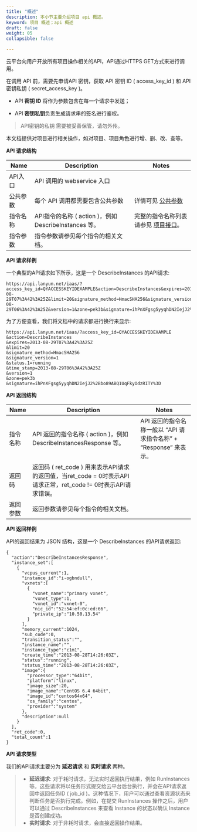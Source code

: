 ```yaml
---
title: "概述"
description: 本小节主要介绍项目 api 概述。 
keyword: 项目 概述；api 概述
draft: false
weight: 05
collapsible: false

---
```


云平台向用户开放所有项目操作相关的API，API通过HTTPS GET方式来进行调用。

在调用 API 前，需要先申请API 密钥，获取 API 密钥 ID ( access_key_id ) 和 API 密钥私钥 ( secret_access_key )。

- API **密钥 ID** 将作为参数包含在每一个请求中发送；

- API **密钥私钥**负责生成请求串的签名进行鉴权。

>API密钥的私钥 需要被妥善保管，请勿外传。

本文档提供对项目进行相关操作，如对项目、项目角色进行增、删、改、查等。

**API 请求结构**

| Name     | Description                                           | Notes                                                        |
| -------- | ----------------------------------------------------- | ------------------------------------------------------------ |
| API入口  | API 调用的 webservice 入口                            |    |
| 公共参数 | 每个 API 调用都需要包含公共参数                       | 详情可见 [公共参数](/operation/resource/api/parameters/)     |
| 指令名称 | API指令的名称 ( action )，例如 DescribeInstances 等。 | 完整的指令名称列表请参见 [项目接口](/operation/resource/api/project/create_project/)。 |
| 指令参数 | 指令参数请参见每个指令的相关文档。                    |                                                              |

**API 请求样例**

一个典型的API请求如下所示，这是一个 DescribeInstances 的API请求:

```
https://api.lanyun.net/iaas/?access_key_id=QYACCESSKEYIDEXAMPLE&action=DescribeInstances&expires=2013-08-29T07%3A42%3A25Z&limit=20&signature_method=HmacSHA256&signature_version=1&status.1=running&time_stamp=2013-08-29T06%3A42%3A25Z&version=1&zone=pek3b&signature=ihPnXFgsg5yyqhDN2IejJ2%2Bbo89ABQ1UqFkyOdzRITY%3D
```

为了方便查看，我们将文档中的请求都进行换行来显示:

```
https://api.lanyun.net/iaas/?access_key_id=QYACCESSKEYIDEXAMPLE
&action=DescribeInstances
&expires=2013-08-29T07%3A42%3A25Z
&limit=20
&signature_method=HmacSHA256
&signature_version=1
&status.1=running
&time_stamp=2013-08-29T06%3A42%3A25Z
&version=1
&zone=pek3b
&signature=ihPnXFgsg5yyqhDN2IejJ2%2Bbo89ABQ1UqFkyOdzRITY%3D
```

**API 返回结构**

| Name     | Description                                                  | Notes                                                        |
| -------- | ------------------------------------------------------------ | ------------------------------------------------------------ |
| 指令名称 | API 返回的指令名称 ( action )，例如 DescribeInstancesResponse 等。 | API 返回的指令名称一般以 “API 请求指令名称” + “Response” 来表示。 |
| 返回码   | 返回码 ( ret_code ) 用来表示API请求的返回值，当ret_code = 0时表示API请求正常，ret_code != 0时表示API请求错误。 |                                                              |
| 返回参数 | 返回参数请参见每个指令的相关文档。                           |                                                              |

**API 返回样例**

API的返回结果为 JSON 结构，这是一个 DescribeInstances 的API请求返回:

```
{
  "action":"DescribeInstancesResponse",
  "instance_set":[
    {
      "vcpus_current":1,
      "instance_id":"i-ogbndull",
      "vxnets":[
        {
          "vxnet_name":"primary vxnet",
          "vxnet_type":1,
          "vxnet_id":"vxnet-0",
          "nic_id":"52:54:ef:0c:ed:66",
          "private_ip":"10.50.13.54"
        }
      ],
      "memory_current":1024,
      "sub_code":0,
      "transition_status":"",
      "instance_name":"",
      "instance_type":"c1m1",
      "create_time":"2013-08-28T14:26:03Z",
      "status":"running",
      "status_time":"2013-08-28T14:26:03Z",
      "image":{
        "processor_type":"64bit",
        "platform":"linux",
        "image_size":20,
        "image_name":"CentOS 6.4 64bit",
        "image_id":"centos64x64",
        "os_family":"centos",
        "provider":"system"
      },
      "description":null
    }
  ],
  "ret_code":0,
  "total_count":1
}
```

**API 请求类型**

我们的API请求主要分为 **延迟请求** 和 **实时请求** 两种。

>
>
>*   **延迟请求**: 对于耗时请求，无法实时返回执行结果，例如 RunInstances 等。这些请求将以任务形式提交给云平台后台执行，并会在API请求返回中返回任务ID ( job_id )。这种情况下，用户可以通过查看资源状态来判断任务是否执行完成。例如，在提交 RunInstances 操作之后，用户可以通过 DescribeInstances 来查看 Instance 的状态以确认 Instance 是否创建成功。
>*   **实时请求**: 对于非耗时请求，会直接返回操作结果。
>
